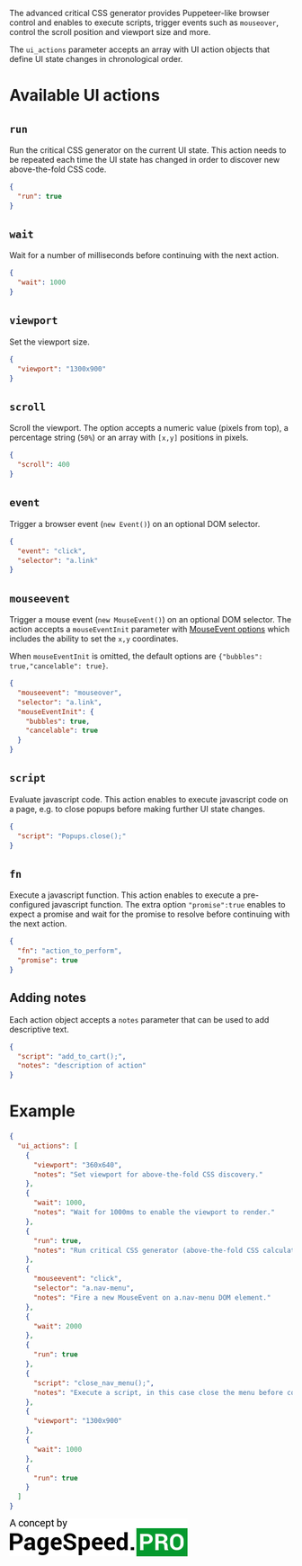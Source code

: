 The advanced critical CSS generator provides Puppeteer-like browser control and enables to execute scripts, trigger events such as `mouseover`, control the scroll position and viewport size and more.

The `ui_actions` parameter accepts an array with UI action objects that define UI state changes in chronological order.

# Available UI actions

## `run`

Run the critical CSS generator on the current UI state. This action needs to be repeated each time the UI state has changed in order to discover new above-the-fold CSS code.

```json
{
  "run": true
}
```

## `wait`

Wait for a number of milliseconds before continuing with the next action.

```json
{
  "wait": 1000
}
```

## `viewport`

Set the viewport size.

```json
{
  "viewport": "1300x900"
}
```

## `scroll`

Scroll the viewport. The option accepts a numeric value (pixels from top), a percentage string (`50%`) or an array with `[x,y]` positions in pixels.

```json
{
  "scroll": 400
}
```

## `event`

Trigger a browser event (`new Event()`) on an optional DOM selector.

```json
{
  "event": "click",
  "selector": "a.link"
}
```

## `mouseevent`

Trigger a mouse event (`new MouseEvent()`) on an optional DOM selector. The action accepts a `mouseEventInit` parameter with [MouseEvent options](https://developer.mozilla.org/en-US/docs/Web/API/MouseEvent/MouseEvent) which includes the ability to set the `x,y` coordinates.

When `mouseEventInit` is omitted, the default options are `{"bubbles": true,"cancelable": true}`.

```json
{
  "mouseevent": "mouseover",
  "selector": "a.link",
  "mouseEventInit": {
    "bubbles": true,
    "cancelable": true
  }
}
```

## `script`

Evaluate javascript code. This action enables to execute javascript code on a page, e.g. to close popups before making further UI state changes.

```json
{
  "script": "Popups.close();"
}
```

## `fn`

Execute a javascript function. This action enables to execute a pre-configured javascript function. The extra option `"promise":true` enables to expect a promise and wait for the promise to resolve before continuing with the next action.

```json
{
  "fn": "action_to_perform",
  "promise": true
}
```

## Adding notes

Each action object accepts a `notes` parameter that can be used to add descriptive text.

```json
{
  "script": "add_to_cart();",
  "notes": "description of action"
}
```

# Example

```json
{
  "ui_actions": [
    {
      "viewport": "360x640",
      "notes": "Set viewport for above-the-fold CSS discovery."
    },
    {
      "wait": 1000,
      "notes": "Wait for 1000ms to enable the viewport to render."
    },
    {
      "run": true,
      "notes": "Run critical CSS generator (above-the-fold CSS calculation)"
    },
    {
      "mouseevent": "click",
      "selector": "a.nav-menu",
      "notes": "Fire a new MouseEvent on a.nav-menu DOM element."
    },
    {
      "wait": 2000
    },
    {
      "run": true
    },
    {
      "script": "close_nav_menu();",
      "notes": "Execute a script, in this case close the menu before continuing with the next viewport."
    },
    {
      "viewport": "1300x900"
    },
    {
      "wait": 1000
    },
    {
      "run": true
    }
  ]
}
```

[![](../gitbook/images/psp-concept.jpg)](https://pagespeed.pro/)
